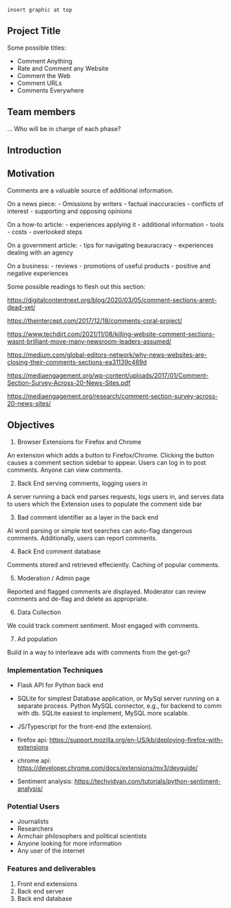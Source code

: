 

`insert graphic at top`


## Project Title

Some possible titles:
 - Comment Anything
 - Rate and Comment any Website
 - Comment the Web
 - Comment URLs
 - Comments Everywhere


## Team members

...
Who will be in charge of each phase?


## Introduction


## Motivation

Comments are a valuable source of additional information.

On a news piece:
    - Omissions by writers
    - factual inaccuracies
    - conflicts of interest
    - supporting and opposing opinions

On a how-to article:
    - experiences applying it
    - additional information
    - tools
    - costs
    - overlooked steps

On a government article:
    - tips for navigating beauracracy
    - experiences dealing with an agency

On a business:
    - reviews
    - promotions of useful products
    - positive and negative experiences

Some possible readings to flesh out this section:

https://digitalcontentnext.org/blog/2020/03/05/comment-sections-arent-dead-yet/

https://theintercept.com/2017/12/18/comments-coral-project/

https://www.techdirt.com/2021/11/08/killing-website-comment-sections-wasnt-brilliant-move-many-newsroom-leaders-assumed/

https://medium.com/global-editors-network/why-news-websites-are-closing-their-comments-sections-ea31139c469d

https://mediaengagement.org/wp-content/uploads/2017/01/Comment-Section-Survey-Across-20-News-Sites.pdf

https://mediaengagement.org/research/comment-section-survey-across-20-news-sites/


## Objectives

1. Browser Extensions for Firefox and Chrome

An extension which adds a button to Firefox/Chrome. Clicking the button causes a comment section sidebar to appear. Users can log in to post comments. Anyone can view comments.

2. Back End serving comments, logging users in

A server running a back end parses requests, logs users in, and serves data to users which the Extension uses to populate the comment side bar

3. Bad comment identifier as a layer in the back end

AI word parsing or simple text searches can auto-flag dangerous comments. Additionally, users can report comments. 

4. Back End comment database

Comments stored and retrieved effeciently. Caching of popular comments. 

5. Moderation / Admin page

Reported and flagged comments are displayed. Moderator can review comments and de-flag and delete as appropriate.

6. Data Collection

We could track comment sentiment. Most engaged with comments.

7. Ad population

Build in a way to interleave ads with comments from the get-go?

### Implementation Techniques

- Flask API for Python back end

- SQLite for simplest Database application, or MySql server running on a separate process. Python MySQL connector, e.g., for backend to comm with db. SQLite easiest to implement, MySQL more scalable.

- JS/Typescript for the front-end (the extension). 
 - firefox api: https://support.mozilla.org/en-US/kb/deploying-firefox-with-extensions
  - chrome api: https://developer.chrome.com/docs/extensions/mv3/devguide/

- Sentiment analysis: https://techvidvan.com/tutorials/python-sentiment-analysis/


### Potential Users

- Journalists
- Researchers
- Armchair philosophers and political scientists
- Anyone looking for more information
- Any user of the internet


### Features and deliverables

1. Front end extensions
2. Back end server
3. Back end database


